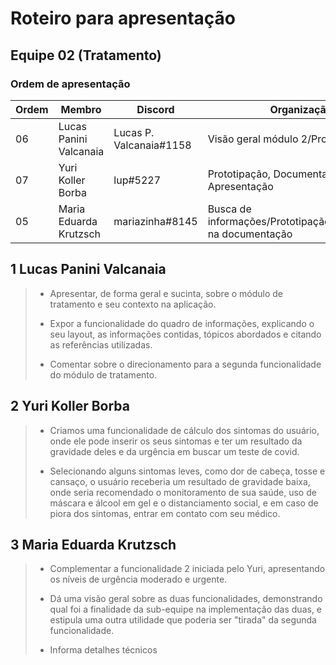 # Roteiro para apresentação

## Equipe 02 (Tratamento)

### Ordem de apresentação

Ordem| Membro| Discord | Organização
------|---------|-------|------
06| Lucas Panini Valcanaia| Lucas P. Valcanaia#1158| Visão geral módulo 2/Prototipação
07| Yuri Koller Borba|   lup#5227|   Prototipação, Documentação e Vídeo Apresentação
05| Maria Eduarda Krutzsch|    mariazinha#8145| Busca de informações/Prototipação/Contribuição na documentação

## 1 Lucas Panini Valcanaia

> - Apresentar, de forma geral e sucinta,  sobre o módulo de tratamento e seu contexto na aplicação. 
>
> - Expor a funcionalidade do quadro de informações, explicando o seu layout, as informações contidas, tópicos abordados e 
    citando as referências utilizadas. 
>
> - Comentar sobre o direcionamento para a segunda funcionalidade do módulo de tratamento.

## 2 Yuri Koller Borba

> - Criamos uma funcionalidade de cálculo dos sintomas do usuário, onde ele pode inserir os seus sintomas e ter um resultado da gravidade deles e da urgência em buscar um teste de covid.
>
> - Selecionando alguns sintomas leves, como dor de cabeça, tosse e cansaço, o usuário receberia um resultado de gravidade baixa, onde seria recomendado o monitoramento de sua saúde, uso de máscara e álcool em gel e o distanciamento social, e em caso de piora dos sintomas, entrar em contato com seu médico.


## 3 Maria Eduarda Krutzsch

> - Complementar a funcionalidade 2 iniciada pelo Yuri, apresentando os níveis de urgência moderado e urgente.
>
> - Dá uma visão geral sobre as duas funcionalidades, demonstrando qual foi a finalidade da sub-equipe na implementação das duas,
>   e estipula uma outra utilidade que poderia ser "tirada" da segunda funcionalidade.
> - Informa detalhes técnicos
